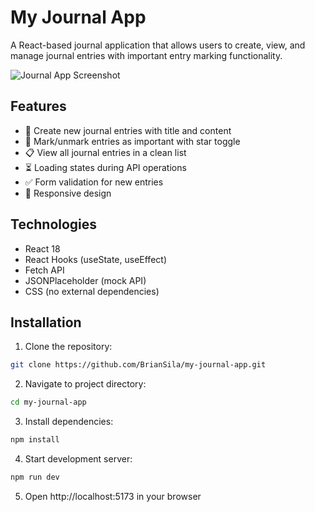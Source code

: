 # My Journal App

A React-based journal application that allows users to create, view, and manage journal entries with important entry marking functionality.

![Journal App Screenshot](https://via.placeholder.com/800x400?text=Journal+App+Screenshot)

## Features

- 📝 Create new journal entries with title and content
- 🌟 Mark/unmark entries as important with star toggle
- 📋 View all journal entries in a clean list
- ⏳ Loading states during API operations
- ✅ Form validation for new entries
- 📱 Responsive design

## Technologies

- React 18
- React Hooks (useState, useEffect)
- Fetch API
- JSONPlaceholder (mock API)
- CSS (no external dependencies)

## Installation

1. Clone the repository:
```bash
git clone https://github.com/BrianSila/my-journal-app.git
```

2. Navigate to project directory:
```bash
cd my-journal-app
```

3. Install dependencies:
```bash 
npm install
```

4. Start development server:
```bash 
npm run dev
```

5. Open http://localhost:5173 in your browser